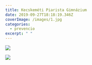 ```yaml
---
title: Kecskeméti Piarista Gimnázium
date: 2019-09-27T18:18:19.346Z
coverImage: /images/1.jpg
categories:
  - prevencio
excerpt: " "
---
```

![](/images/2.jpg)

![](/images/3.jpg)